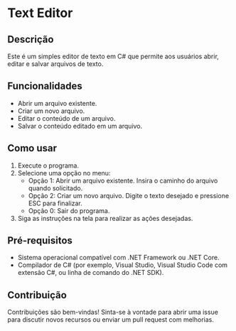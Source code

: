 # Text Editor

## Descrição
Este é um simples editor de texto em C# que permite aos usuários abrir, editar e salvar arquivos de texto.

## Funcionalidades
- Abrir um arquivo existente.
- Criar um novo arquivo.
- Editar o conteúdo de um arquivo.
- Salvar o conteúdo editado em um arquivo.

## Como usar
1. Execute o programa.
2. Selecione uma opção no menu:
   - Opção 1: Abrir um arquivo existente. Insira o caminho do arquivo quando solicitado.
   - Opção 2: Criar um novo arquivo. Digite o texto desejado e pressione ESC para finalizar.
   - Opção 0: Sair do programa.
3. Siga as instruções na tela para realizar as ações desejadas.

## Pré-requisitos
- Sistema operacional compatível com .NET Framework ou .NET Core.
- Compilador de C# (por exemplo, Visual Studio, Visual Studio Code com extensão C#, ou linha de comando do .NET SDK).

## Contribuição
Contribuições são bem-vindas! Sinta-se à vontade para abrir uma issue para discutir novos recursos ou enviar um pull request com melhorias.
